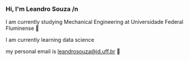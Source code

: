 ### Hi, I'm  Leandro Souza /n
I am currently studying Mechanical Engineering at Universidade Federal Fluminense 🔭

I am currently learning data science
 
 my personal email is leandrosouza@id.uff.br 💬 
<!--
**leandrosouzauff/leandrosouzauff** is a ✨ _special_ ✨ repository because its `README.md` (this file) appears on your GitHub profile.

Here are some ideas to get you started:

- 🔭 I’m currently working on ...
- 🌱 I’m currently learning ...
- 👯 I’m looking to collaborate on ...
- 🤔 I’m looking for help with ...
- 💬 Ask me about ...
- 📫 How to reach me: ...
- 😄 Pronouns: ...
- ⚡ Fun fact: ...
-->
